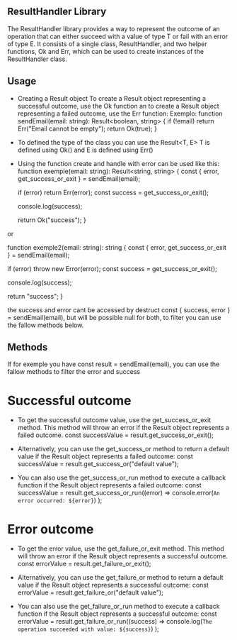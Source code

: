## ResultHandler Library

The ResultHandler library provides a way to represent the outcome of an operation that can either succeed with a value of type T or fail with an error of type E. It consists of a single class, ResultHandler, and two helper functions, Ok and Err, which can be used to create instances of the ResultHandler class.

## Usage

- Creating a Result object
  To create a Result object representing a successful outcome, use the Ok function an to create a Result object representing a failed outcome, use the Err function:
  Exemplo:
  function sendEmail(email: string): Result<boolean, string> {
  if (!email) return Err("Email cannot be empty");
  return Ok(true);
  }

- To defined the type of the class you can use the Result<T, E> T is defined using Ok() and E is defined using Err()

- Using the function create and handle with error can be used like this:
  function exemple(email: string): Result<string, string> {
  const { error, get_success_or_exit } = sendEmail(email);

  if (error) return Err(error);
  const success = get_success_or_exit();

  console.log(success);

  return Ok("success");
  }

or

function exemple2(email: string): string {
const { error, get_success_or_exit } = sendEmail(email);

if (error) throw new Error(error);
const success = get_success_or_exit();

console.log(success);

return "success";
}

the success and error cant be accessed by destruct const { success, error } = sendEmail(email), but will be possible null for both, to filter you can use the fallow methods below.

## Methods

If for exemple you have const result = sendEmail(email), you can use the fallow methods to filter the error and success

# Successful outcome

- To get the successful outcome value, use the get_success_or_exit method. This method will throw an error if the Result object represents a failed outcome.
  const successValue = result.get_success_or_exit();

- Alternatively, you can use the get_success_or method to return a default value if the Result object represents a failed outcome:
  const successValue = result.get_success_or("default value");

- You can also use the get_success_or_run method to execute a callback function if the Result object represents a failed outcome:
  const successValue = result.get_success_or_run((error) =>
  console.error(`An error occurred: ${error}`)
  );

# Error outcome

- To get the error value, use the get_failure_or_exit method. This method will throw an error if the Result object represents a successful outcome.
  const errorValue = result.get_failure_or_exit();

- Alternatively, you can use the get_failure_or method to return a default value if the Result object represents a successful outcome:
  const errorValue = result.get_failure_or("default value");

- You can also use the get_failure_or_run method to execute a callback function if the Result object represents a successful outcome:
  const errorValue = result.get_failure_or_run((success) =>
  console.log(`The operation succeeded with value: ${success}`)
  );
